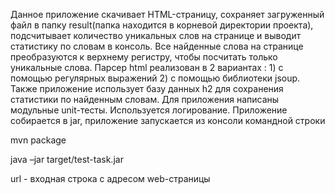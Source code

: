 Данное приложение скачивает  HTML-страницу, сохраняет загруженный файл в папку result(папка находится в корневой директории проекта), подсчитывает количество уникальных слов на странице и выводит статистику по словам в консоль. Все найденные слова на странице преобразуются к верхнему регистру, чтобы посчитать только уникальные слова. Парсер html реализован в 2 вариантах : 1) с помощью регулярных выражений 2) с помощью библиотеки jsoup. Также приложение использует базу данных h2 для сохранения статистики по найденным словам. Для приложения написаны  модульные unit-тесты. Используется логирование. Приложение собирается в jar, приложение запускается из консоли командной строки  

mvn package  

java –jar target/test-task.jar <url>  
  
url - входная строка с адресом web-страницы
